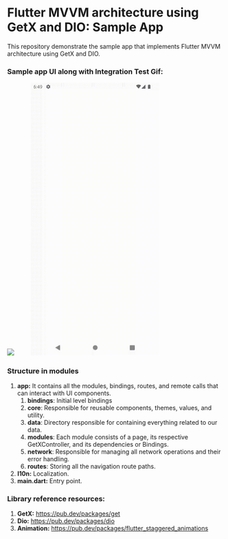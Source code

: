 # Flutter MVVM architecture using GetX and DIO: Sample App

This repository demonstrate the sample app that implements Flutter MVVM architecture using GetX and DIO.

### Sample app UI along with Integration Test Gif:
<img src="https://user-images.githubusercontent.com/37363651/153410369-8ef0a717-c4a7-4430-a0dc-3ee07eb3b784.jpg" width="300"> &nbsp;&nbsp;&nbsp;&nbsp;&nbsp;&nbsp;&nbsp;&nbsp;&nbsp;<img src="sample_resources/integration_test.gif" width="300"/>

### Structure in modules

1. **app:** It contains all the modules, bindings, routes, and remote calls that can interact with UI components.
    1. **bindings**: Initial level bindings
    2. **core**: Responsible for reusable components, themes, values, and utility.
    3. **data**: Directory responsible for containing everything related to our data.
    4. **modules**: Each module consists of a page, its respective GetXController, and its dependencies or Bindings.
    5. **network**: Responsible for managing all network operations and their error handling.
    6. **routes**: Storing all the navigation route paths.
2. **I10n:** Localization.
3. **main.dart:** Entry point.

### Library reference resources:

1. **GetX:** https://pub.dev/packages/get
2. **Dio:** https://pub.dev/packages/dio
3. **Animation:** https://pub.dev/packages/flutter_staggered_animations

